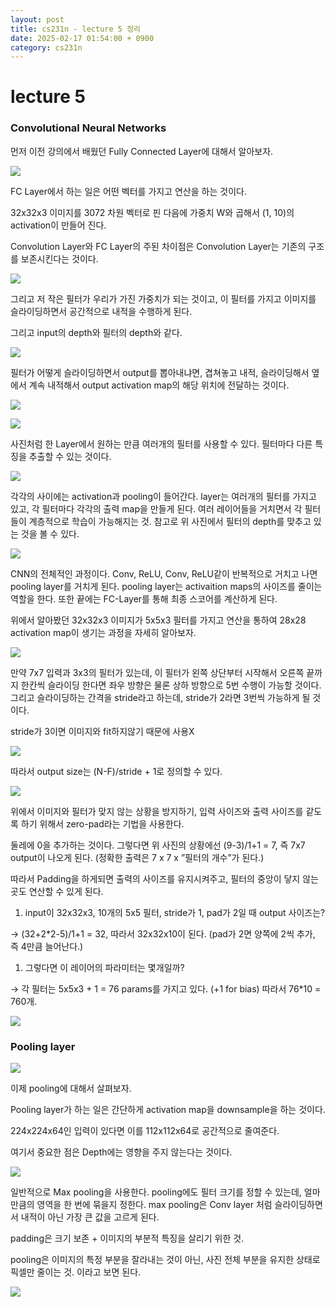 ```yaml
---
layout: post
title: cs231n - lecture 5 정리
date: 2025-02-17 01:54:00 + 0900
category: cs231n
---
```

# lecture 5

### Convolutional Neural Networks

먼저 이전 강의에서 배웠던 Fully Connected Layer에 대해서 알아보자.

![](/img/cs231n5-11.png)

FC Layer에서 하는 일은 어떤 벡터를 가지고 연산을 하는 것이다. 

32x32x3 이미지를 3072 차원 벡터로 핀 다음에 가중치 W와 곱해서 (1, 10)의 activation이 만들어 진다.

Convolution Layer와 FC Layer의 주된 차이점은 Convolution Layer는 기존의 구조를 보존시킨다는 것이다.

![](/img/cs231n5-12.png)

그리고 저 작은 필터가 우리가 가진 가중치가 되는 것이고, 이 필터를 가지고 이미지를 슬라이딩하면서 공간적으로 내적을 수행하게 된다.

그리고 input의 depth와 필터의 depth와 같다.  

![](/img/cs231n5-13.png)

필터가 어떻게 슬라이딩하면서 output를 뽑아내냐면, 겹쳐놓고 내적, 슬라이딩해서 옆에서 계속 내적해서 output activation map의 해당 위치에 전달하는 것이다.

![](/img/cs231n5-0.png)

![](/img/cs231n5-1.png)

사진처럼 한 Layer에서 원하는 만큼 여러개의 필터를 사용할 수 있다. 필터마다 다른 특징을 추출할 수 있는 것이다.

![](/img/cs231n5-2.png)

각각의 사이에는 activation과 pooling이 들어간다. layer는 여러개의 필터를 가지고 있고, 각 필터마다 각각의 출력 map을 만들게 된다. 여러 레이어들을 거치면서 각 필터들이 계층적으로 학습이 가능해지는 것. 참고로 위 사진에서 필터의 depth를 맞추고 있는 것을 볼 수 있다.

![](/img/cs231n5-3.png)

CNN의 전체적인 과정이다. Conv, ReLU, Conv, ReLU같이 반복적으로 거치고 나면 pooling layer를 거치게 된다. pooling layer는 activaition maps의 사이즈를 줄이는 역할을 한다. 또한 끝에는 FC-Layer를 통해 최종 스코어를 계산하게 된다.

위에서 알아봤던 32x32x3 이미지가 5x5x3 필터를 가지고 연산을 통하여 28x28 activation map이 생기는 과정을 자세히 알아보자.

![](/img/cs231n5-4.png)

만약 7x7 입력과 3x3의 필터가 있는데, 이 필터가 왼쪽 상단부터 시작해서 오른쪽 끝까지 한칸씩 슬라이딩 한다면 좌우 방향은 물론 상하 방향으로 5번 수행이 가능할 것이다. 그리고 슬라이딩하는 간격을 stride라고 하는데, stride가 2라면 3번씩 가능하게 될 것이다. 

stride가 3이면 이미지와 fit하지않기 때문에 사용X

![](/img/cs231n5-5.png)

 따라서 output size는 (N-F)/stride + 1로 정의할 수 있다.

![](/img/cs231n5-6.png)

위에서 이미지와 필터가 맞지 않는 상황을 방지하기, 입력 사이즈와 출력 사이즈를 같도록 하기 위해서 zero-pad라는 기법을 사용한다.

둘레에 0을 추가하는 것이다. 그렇다면 위 사진의 상황에선 (9-3)/1+1 = 7, 즉 7x7 output이 나오게 된다. (정확한 출력은 7 x 7 x ”필터의 개수”가 된다.)

따라서 Padding을 하게되면 출력의 사이즈를 유지시켜주고, 필터의 중앙이 닿지 않는 곳도 연산할 수 있게 된다.

1. input이 32x32x3, 10개의 5x5 필터, stride가 1, pad가 2일 때 output 사이즈는?

→ (32+2*2-5)/1+1 = 32, 따라서 32x32x10이 된다. (pad가 2면 양쪽에 2씩 추가, 즉 4만큼 늘어난다.)

1. 그렇다면 이 레이어의 파라미터는 몇개일까?

→ 각 필터는 5x5x3 + 1 = 76 params를 가지고 있다. (+1 for bias) 따라서 76*10 = 760개.

![](/img/cs231n5-7.jpg)

### Pooling layer

![](/img/cs231n5-8.jpg)

이제 pooling에 대해서 살펴보자.

Pooling layer가 하는 일은 간단하게 activation map을 downsample을 하는 것이다.

224x224x64인 입력이 있다면 이를 112x112x64로 공간적으로 줄여준다.

여기서 중요한 점은 Depth에는 영향을 주지 않는다는 것이다. 

![](/img/cs231n5-9.png)

일반적으로 Max pooling을 사용한다. pooling에도 필터 크기를 정할 수 있는데, 얼마만큼의 영역을 한 번에 묶을지 정한다. max pooling은 Conv layer 처럼 슬라이딩하면서 내적이 아닌 가장 큰 값을 고르게 된다.

padding은 크기 보존 + 이미지의 부분적 특징을 살리기 위한 것.

pooling은 이미지의 특정 부분을 잘라내는 것이 아닌, 사진 전체 부분을 유지한 상태로 픽셀만 줄이는 것. 이라고 보면 된다.

![](/img/cs231n5-10.png)